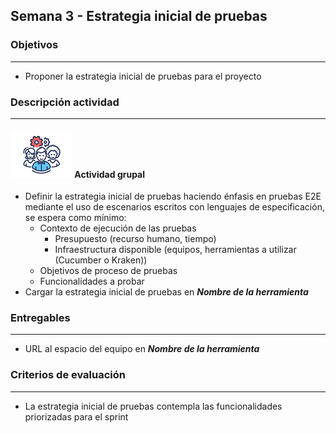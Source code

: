 
## Semana 3 - Estrategia inicial de pruebas

### Objetivos

---
* Proponer la estrategia inicial de pruebas para el proyecto


### Descripción actividad

---
#### ![](./../../assets/images/grupo.png) Actividad grupal

* Definir la estrategia inicial de pruebas haciendo énfasis en pruebas E2E mediante el uso de escenarios escritos con lenguajes de especificación, se espera como mínimo:
  * Contexto de ejecución de las pruebas
    * Presupuesto (recurso humano, tiempo)
    * Infraestructura disponible (equipos, herramientas a utilizar (Cucumber o Kraken))
  * Objetivos de proceso de pruebas
  * Funcionalidades a probar
* Cargar la estrategia inicial de pruebas en **_Nombre de la herramienta_**


### Entregables 

---
* URL al espacio del equipo en **_Nombre de la herramienta_**

### Criterios de evaluación
---

* La estrategia inicial de pruebas contempla las funcionalidades priorizadas para el sprint
